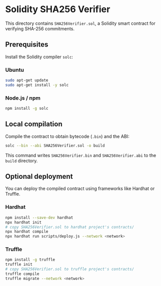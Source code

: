 # Solidity SHA256 Verifier

This directory contains `SHA256Verifier.sol`, a Solidity smart contract for verifying SHA-256 commitments.

## Prerequisites

Install the Solidity compiler `solc`:

### Ubuntu

```bash
sudo apt-get update
sudo apt-get install -y solc
```

### Node.js / npm

```bash
npm install -g solc
```

## Local compilation

Compile the contract to obtain bytecode (`.bin`) and the ABI:

```bash
solc --bin --abi SHA256Verifier.sol -o build
```

This command writes `SHA256Verifier.bin` and `SHA256Verifier.abi` to the `build` directory.

## Optional deployment

You can deploy the compiled contract using frameworks like Hardhat or Truffle.

### Hardhat

```bash
npm install --save-dev hardhat
npx hardhat init
# copy SHA256Verifier.sol to hardhat project's contracts/
npx hardhat compile
npx hardhat run scripts/deploy.js --network <network>
```

### Truffle

```bash
npm install -g truffle
truffle init
# copy SHA256Verifier.sol to truffle project's contracts/
truffle compile
truffle migrate --network <network>
```
